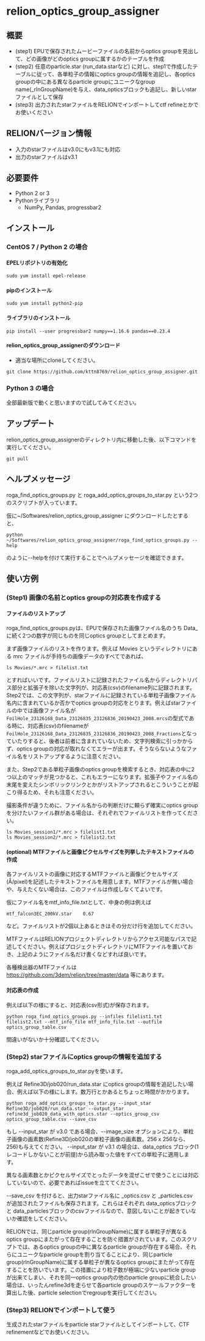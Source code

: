 # relion_optics_group_assigner
## 概要
* (step1) EPUで保存されたムービーファイルの名前からoptics groupを見出して、どの画像がどのoptics groupに属するかのテーブルを作成
* (step2) 任意のparticle.star (run_data.starなど) に対し、step1で作成したテーブルに従って、各単粒子の情報にoptics groupの情報を追記し、各optics groupの中にある異なるparticle groupにユニークなgroup name(_rlnGroupName)を与え、data_opticsブロックも追記し、新しいstarファイルとして保存
* (step3) 出力されたstarファイルをRELIONでインポートしてctf refineとかでお使いください

## RELIONバージョン情報
* 入力のstarファイルはv3.0にもv3.1にも対応
* 出力のstarファイルはv3.1

## 必要要件
* Python 2 or 3
* Pythonライブラリ
  * NumPy, Pandas, progressbar2

## インストール
### CentOS 7 / Python 2 の場合
#### EPELリポジトリの有効化
`sudo yum install epel-release`

#### pipのインストール
`sudo yum install python2-pip`

#### ライブラリのインストール
```pip install --user progressbar2 numpy==1.16.6 pandas==0.23.4```

#### relion_optics_group_assignerのダウンロード
* 適当な場所にcloneしてください。

`git clone https://github.com/kttn8769/relion_optics_group_assigner.git`

### Python 3 の場合
全部最新版で動くと思いますので試してみてください。

## アップデート
relion_optics_group_assignerのディレクトリ内に移動した後、以下コマンドを実行してください。

`git pull`

## ヘルプメッセージ
roga_find_optics_groups.py と roga_add_optics_groups_to_star.py という2つのスクリプトが入っています。

仮に~/Softwares/relion_optics_group_assigner にダウンロードしたとすると、

`python ~/Softwares/relion_optics_group_assigner/roga_find_optics_groups.py --help`

のように--helpを付けて実行することでヘルプメッセージを確認できます。

## 使い方例
### (Step1) 画像の名前とoptics groupの対応表を作成する
#### ファイルのリストアップ
roga_find_optics_groups.pyは、EPUで保存された画像ファイル名のうち Data_ に続く2つの数字が同じものを同じoptics groupとしてまとめます。

まず画像ファイルのリストを作ります。例えば Movies というディレクトリにある mrc ファイルが手持ちの画像データのすべてであれば、

```
ls Movies/*.mrc > filelist.txt
```

とすればいいです。ファイルリストに記録されたファイル名からディレクトリパス部分と拡張子を除いた文字列が、対応表(csv)のfilename列に記録されます。Step2では、この文字列が、starファイルに記録されている単粒子画像ファイル名内に含まれているか否かでoptics groupの対応をとります。例えばstarファイルの中では画像ファイル名が `FoilHole_23126168_Data_23126835_23126836_20190423_2008.mrcs`の型式である時に、対応表(csv)のfilenameが`FoilHole_23126168_Data_23126835_23126836_20190423_2008_Fractions`となっていたりすると、後者は前者に含まれていないため、文字列検索に引っかからず、optics groupの対応が取れなくてエラーが出ます。そうならないようなファイル名をリストアップするように注意ください。

また、Step2である単粒子画像のoptics groupを検索するとき、対応表の中に2つ以上のマッチが見つかると、これもエラーになります。拡張子やファイル名の末尾を変えたシンボリックリンクとかがリストアップされるとこういうことが起こり得るため、それも注意ください。

撮影条件が違うために、ファイル名からの判断だけに頼らず確実にoptics groupを分けたいファイル群がある場合は、それぞれでファイルリストを作ってください。

```
ls Movies_session1/*.mrc > filelist1.txt
ls Movies_session2/*.mrc > filelist2.txt
```

#### (optional) MTFファイルと画像ピクセルサイズを列挙したテキストファイルの作成
各ファイルリストの画像に対応するMTFファイルと画像ピクセルサイズ(Å/pixel)を記述したテキストファイルを用意します。MTFファイルが無い場合や、与えたくない場合は、このファイルは作成しなくてよいです。

仮にファイル名をmtf_info_file.txtとして、中身の例は例えば

```
mtf_falcon3EC_200kV.star    0.67
```

など。ファイルリストが2個以上あるときはその分だけ行を追加してください。

MTFファイルはRELIONプロジェクトディレクトリからアクセス可能なパスで記述してください。例えばプロジェクトディレクトリにMTFファイルを置いておき、上記のようにファイル名だけ書くなどすれば良いです。

各種検出器のMTFファイルは https://github.com/3dem/relion/tree/master/data 等にあります。

#### 対応表の作成
例えば以下の様にすると、対応表(csv形式)が保存されます。

```
python roga_find_optics_groups.py --infiles filelist1.txt filelist2.txt --mtf_info_file mtf_info_file.txt --outfile optics_group_table.csv
```

間違いがないか十分確認してください。


### (Step2) starファイルにoptics groupの情報を追加する
roga_add_optics_groups_to_star.pyを使います。

例えば Refine3D/job020/run_data.star にoptics groupの情報を追記したい場合、例えば以下の様にします。数万行とかあるとちょっと時間がかかります。

```
python roga_add_optics_groups_to_star.py --input_star Refine3D/job020/run_data.star --output_star refine3d_job020_data_with_optics.star --optics_group_csv optics_group_table.csv --save_csv
```

もし --input_star が v3.0 である場合、--image_size オプションにより、単粒子画像の画素数(Refine3D/job020の単粒子画像の画素数。256 x 256なら、256)も与えてください。 --input_star が v3.1 の場合は、data_optics ブロック(1レコードしかないことが前提)から読み取った値をすべての単粒子に適用します。

異なる画素数とかピクセルサイズでとったデータを混ぜこぜで使うことには対応していないので、必要であればissueを立ててください。

--save_csv を付けると、出力starファイル名に _optics.csv と _particles.csv が追加されたファイルも保存されます。これらはそれぞれ data_opticsブロックと data_particlesブロックのcsvファイルなので、意図しないことが起きていないか確認をしてください。

RELIONでは、同じparticle group(rlnGroupName)に属する単粒子が異なるoptics groupにまたがって存在することを防ぐ措置がされています。このスクリプトでは、あるoptics groupの中に異なるparticle groupが存在する場合、それらにユニークなparticle groupを割り当てることにより、同じparticle group(rlnGroupName)に属する単粒子が異なるoptics groupにまたがって存在することを防いでいます。この措置により粒子数が極端に少ないparticle groupが出来てしまい、それを同一optics group内の他のparticle groupに統合したい場合は、いったんrefine3dを走らせて各particle groupのスケールファクターを算出した後、particle selectionでregroupを実行してください。

### (Step3) RELIONでインポートして使う
生成されたstarファイルをparticle starファイルとしてインポートして、CTF refinementなどでお使いください。
